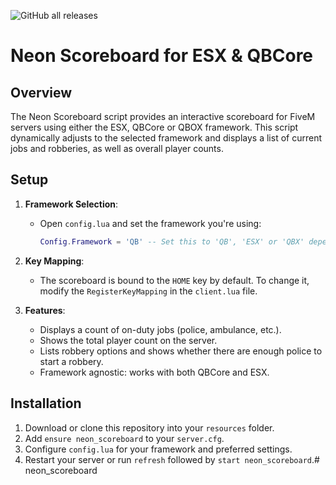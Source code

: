 ![GitHub all releases](https://img.shields.io/github/downloads/NeonScriptsAU/neon_scoreboard/total?color=blue&style=flat-square)

# Neon Scoreboard for ESX & QBCore

## Overview

The Neon Scoreboard script provides an interactive scoreboard for FiveM servers using either the ESX, QBCore or QBOX framework. This script dynamically adjusts to the selected framework and displays a list of current jobs and robberies, as well as overall player counts.

## Setup

1. **Framework Selection**: 
   - Open `config.lua` and set the framework you're using:
     ```lua
     Config.Framework = 'QB' -- Set this to 'QB', 'ESX' or 'QBX' depending on your framework.
     ```

2. **Key Mapping**:
   - The scoreboard is bound to the `HOME` key by default. To change it, modify the `RegisterKeyMapping` in the `client.lua` file.

3. **Features**:
   - Displays a count of on-duty jobs (police, ambulance, etc.).
   - Shows the total player count on the server.
   - Lists robbery options and shows whether there are enough police to start a robbery.
   - Framework agnostic: works with both QBCore and ESX.

## Installation

1. Download or clone this repository into your `resources` folder.
2. Add `ensure neon_scoreboard` to your `server.cfg`.
3. Configure `config.lua` for your framework and preferred settings.
4. Restart your server or run `refresh` followed by `start neon_scoreboard`.# neon_scoreboard
